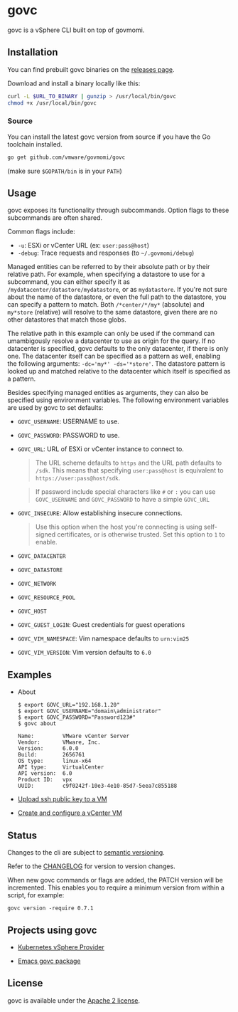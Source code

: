 # govc

govc is a vSphere CLI built on top of govmomi.

## Installation

You can find prebuilt govc binaries on the [releases page](https://github.com/vmware/govmomi/releases).

Download and install a binary locally like this:

```sh
curl -L $URL_TO_BINARY | gunzip > /usr/local/bin/govc
chmod +x /usr/local/bin/govc
```

### Source

You can install the latest govc version from source if you have the Go toolchain installed.

```sh
go get github.com/vmware/govmomi/govc
```

(make sure `$GOPATH/bin` is in your `PATH`)

## Usage

govc exposes its functionality through subcommands. Option flags
to these subcommands are often shared.

Common flags include:

* `-u`: ESXi or vCenter URL (ex: `user:pass@host`)
* `-debug`: Trace requests and responses (to `~/.govmomi/debug`)

Managed entities can be referred to by their absolute path or by their relative
path. For example, when specifying a datastore to use for a subcommand, you can
either specify it as `/mydatacenter/datastore/mydatastore`, or as
`mydatastore`. If you're not sure about the name of the datastore, or even the
full path to the datastore, you can specify a pattern to match. Both
`/*center/*/my*` (absolute) and `my*store` (relative) will resolve to the same
datastore, given there are no other datastores that match those globs.

The relative path in this example can only be used if the command can
umambigously resolve a datacenter to use as origin for the query. If no
datacenter is specified, govc defaults to the only datacenter, if there is only
one. The datacenter itself can be specified as a pattern as well, enabling the
following arguments: `-dc='my*' -ds='*store'`. The datastore pattern is looked
up and matched relative to the datacenter which itself is specified as a
pattern.

Besides specifying managed entities as arguments, they can also be specified
using environment variables. The following environment variables are used by govc
to set defaults:

* `GOVC_USERNAME`: USERNAME to use.

* `GOVC_PASSWORD`: PASSWORD to use.

* `GOVC_URL`: URL of ESXi or vCenter instance to connect to.

  > The URL scheme defaults to `https` and the URL path defaults to `/sdk`.
  > This means that specifying `user:pass@host` is equivalent to
  > `https://user:pass@host/sdk`.

  > If password include special characters like `#` or `:` you can use
  > `GOVC_USERNAME` and `GOVC_PASSWORD` to have a simple `GOVC_URL`

* `GOVC_INSECURE`: Allow establishing insecure connections.

  > Use this option when the host you're connecting is using self-signed
  > certificates, or is otherwise trusted. Set this option to `1` to enable.

* `GOVC_DATACENTER`

* `GOVC_DATASTORE`

* `GOVC_NETWORK`

* `GOVC_RESOURCE_POOL`

* `GOVC_HOST`

* `GOVC_GUEST_LOGIN`: Guest credentials for guest operations

* `GOVC_VIM_NAMESPACE`: Vim namespace defaults to `urn:vim25`

* `GOVC_VIM_VERSION`: Vim version defaults to `6.0`

## Examples

* About
  ```
  $ export GOVC_URL="192.168.1.20"
  $ export GOVC_USERNAME="domain\administrator"
  $ export GOVC_PASSWORD="Password123#"
  $ govc about

  Name:         VMware vCenter Server
  Vendor:       VMware, Inc.
  Version:      6.0.0
  Build:        2656761
  OS type:      linux-x64
  API type:     VirtualCenter
  API version:  6.0
  Product ID:   vpx
  UUID:         c9f0242f-10e3-4e10-85d7-5eea7c855188
  ```

* [Upload ssh public key to a VM](examples/lib/ssh.sh)

* [Create and configure a vCenter VM](examples/vcsa.sh)

## Status

Changes to the cli are subject to [semantic versioning](http://semver.org).

Refer to the [CHANGELOG](CHANGELOG.md) for version to version changes.

When new govc commands or flags are added, the PATCH version will be incremented.  This enables you to require a minimum
version from within a script, for example:

```
govc version -require 0.7.1
```

## Projects using govc

* [Kubernetes vSphere Provider](https://github.com/GoogleCloudPlatform/kubernetes/tree/master/cluster/vsphere)

* [Emacs govc package](./emacs)

## License

govc is available under the [Apache 2 license](../LICENSE).
